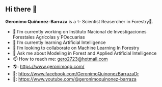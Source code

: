 ## Hi there 👋


**Geronimo Quiñonez-Barraza** is a ✨ Scientist Reasercher in Forestry🌲.

- 🔭 I’m currently working on Instituto Nacional de Investigaciones Forestales Agrícolas y POecuarias
- 🌱 I’m currently learning Artificial Intelligence
- 👯 I’m looking to collaborate on Machine Learning In Forestry
- 💬 Ask me about Modeling in Forest and Applied Artificial Intelligence
- 📫 How to reach me: gero2723@hotmail.com
- 🌎: https://www.geronimoqb.com/
- 🔗: https://www.facebook.com/GeronimoQuinonezBarrazaDr
- 🔗: https://www.youtube.com/@geronimoquinonez-barraza

